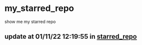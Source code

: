 # my_starred_repo
show me my starred repo

update at 01/11/22 12:19:55 in [starred_repo](./index.html)
---

